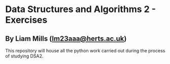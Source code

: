 # Data Structures and Algorithms 2 - Exercises
## By Liam Mills (lm23aaa@herts.ac.uk)

This repository will house all the python work carried out during the process of studying DSA2.